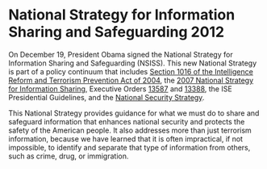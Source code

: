 National Strategy for Information Sharing and Safeguarding 2012
======================

On December 19, President Obama signed the National Strategy for Information Sharing and Safeguarding (NSISS). This new National Strategy is part of a policy continuum that includes [Section 1016 of the Intelligence Reform and Terrorism Prevention Act of 2004](http://ise.gov/intelligence-reform-and-terrorism-prevention-act-2004-sec-1016-information-sharing), the [2007 National Strategy for Information Sharing](http://ise.gov/sites/default/files/nsis_book_0.pdf), Executive Orders [13587](https://www.federalregister.gov/articles/2011/10/13/2011-26729/structural-reforms-to-improve-the-security-of-classified-networks-and-the-responsible-sharing-and) and [13388](https://www.federalregister.gov/articles/2005/10/27/05-21571/further-strengthening-the-sharing-of-terrorism-information-to-protect-americans), the ISE Presidential Guidelines, and the [National Security Strategy](http://www.whitehouse.gov/sites/default/files/rss_viewer/national_security_strategy.pdf).

This National Strategy provides guidance for what we must do to share and safeguard information that enhances national security and protects the safety of the American people. It also addresses more than just terrorism information, because we have learned that it is often impractical, if not impossible, to identify and separate that type of information from others, such as crime, drug, or immigration.
